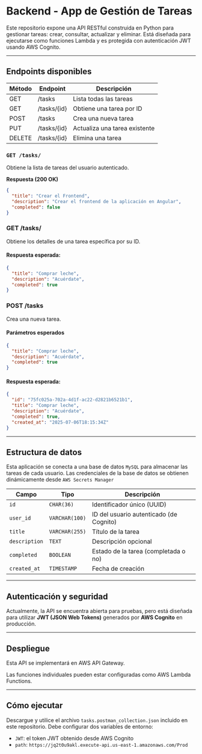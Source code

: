 # Backend - App de Gestión de Tareas

Este repositorio expone una API RESTful construida en Python para gestionar tareas: crear, consultar, actualizar y eliminar. Está diseñada para ejecutarse como funciones Lambda y es protegida con autenticación JWT usando AWS Cognito.

---

##  Endpoints disponibles

| Método | Endpoint       | Descripción                  |
|--------|----------------|------------------------------|
| GET    | /tasks         | Lista todas las tareas       |
| GET    | /tasks/{id}    | Obtiene una tarea por ID     |
| POST   | /tasks         | Crea una nueva tarea         |
| PUT    | /tasks/{id}    | Actualiza una tarea existente|
| DELETE | /tasks/{id}    | Elimina una tarea            |


### `GET /tasks/`

Obtiene la lista de tareas del usuario autenticado.

**Respuesta (200 OK)**
```json
{
  "title": "Crear el Frontend",
  "description": "Crear el frontend de la aplicación en Angular",
  "completed": false
}
```

### GET /tasks/<id>

Obtiene los detalles de una tarea específica por su ID.
#### Respuesta esperada:
```json
{
  "title": "Comprar leche",
  "description": "Acuérdate",
  "completed": true
}
```

### POST /tasks
Crea una nueva tarea.

#### Parámetros esperados
```json
{
  "title": "Comprar leche",
  "description": "Acuérdate",
  "completed": true
}

```

#### Respuesta esperada:
```json
{
  "id": "75fc025a-702a-4d1f-ac22-d2821b6521b1",
  "title": "Comprar leche",
  "description": "Acuérdate",
  "completed": true,
  "created_at": "2025-07-06T18:15:34Z"
}

```

---
## Estructura de datos

Esta aplicación se conecta a una base de datos `MySQL` para almacenar las tareas de cada usuario.
Las credenciales de la base de datos se obtienen dinámicamente desde `AWS Secrets Manager`

| Campo         | Tipo           | Descripción                             |
| ------------- | -------------- | --------------------------------------- |
| `id`          | `CHAR(36)`     | Identificador único (UUID)              |
| `user_id`     | `VARCHAR(100)` | ID del usuario autenticado (de Cognito) |
| `title`       | `VARCHAR(255)` | Título de la tarea                      |
| `description` | `TEXT`         | Descripción opcional                    |
| `completed`   | `BOOLEAN`      | Estado de la tarea (completada o no)    |
| `created_at`  | `TIMESTAMP`    | Fecha de creación                       |

---
## Autenticación y seguridad

Actualmente, la API se encuentra abierta para pruebas, pero está diseñada para utilizar **JWT (JSON Web Tokens)** generados por **AWS Cognito** en producción.

---

## Despliegue

Esta API se implementará en AWS API Gateway.

Las funciones individuales pueden estar configuradas como AWS Lambda Functions.

---
## Cómo ejecutar 
Descargue y utilice el archivo `tasks.postman_collection.json` incluido en este repositorio.
Debe configurar dos variables de entorno:
- `JWT`: el token JWT obtenido desde AWS Cognito
- `path`: `https://jq2t0u9akl.execute-api.us-east-1.amazonaws.com/Prod`

